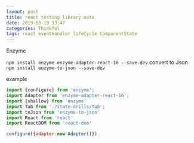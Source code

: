 ```yaml
---
layout: post
title: react testing library note 
date: 2019-03-19 13:47
categories: Thinkful
tags: react eventHandler lifeCycle ComponentState
---
```


Enzyme

`npm install enzyme enzyme-adapter-react-16 --save-dev`
convert to Json
`npm install enzyme-to-json --save-dev`

example
```javascript
import {configure} from 'enzyme';
import Adapter from 'enzyme-adapter-react-16';
import {shallow} from 'enzyme'
import Tab from './state-drills/Tab';
import toJson from 'enzyme-to-json'
import React from 'react'
import ReactDOM from 'react-dom'

configure({adapter:new Adapter()})

```
